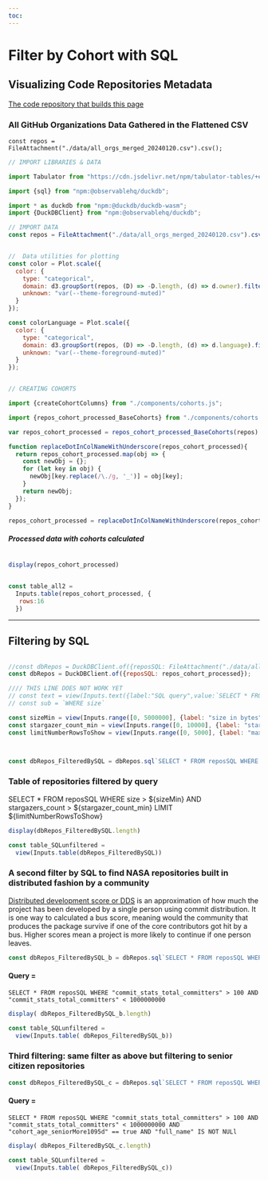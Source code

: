 ```yaml
---
toc:
---
```




<head>
<link href="https://unpkg.com/tabulator-tables@5.6.1/dist/css/tabulator.min.css" rel="stylesheet">
<script type="text/javascript" src="https://unpkg.com/tabulator-tables@5.6.1/dist/js/tabulator.min.js"></script>
</head>

<style>

.hero {
  display: flex;
  flex-direction: column;
  align-items: center;
  font-family: var(--sans-serif);
  margin: 4rem 0 8rem;
  text-wrap: balance;
  text-align: center;
}

.hero h1 {
  margin: 2rem 0;
  max-width: none;
  font-size: 14vw;
  font-weight: 900;
  line-height: 1;
  background: linear-gradient(30deg, var(--theme-foreground-focus), currentColor);
  -webkit-background-clip: text;
  -webkit-text-fill-color: transparent;
  background-clip: text;
}

.hero h2 {
  margin: 0;
  max-width: 34em;
  font-size: 20px;
  font-style: initial;
  font-weight: 500;
  line-height: 1.5;
  color: var(--theme-foreground-muted);
}

@media (min-width: 640px) {
  .hero h1 {
    font-size: 90px;
  }
}

</style>

# Filter by Cohort with SQL
## Visualizing Code Repositories Metadata
[The code repository that builds this page](https://github.com/JustinGOSSES/repo_data_experiment)


### All GitHub Organizations Data Gathered in the Flattened CSV

```
const repos = FileAttachment("./data/all_orgs_merged_20240120.csv").csv();
```


```js
// IMPORT LIBRARIES & DATA

import Tabulator from "https://cdn.jsdelivr.net/npm/tabulator-tables/+esm";

import {sql} from "npm:@observablehq/duckdb";

import * as duckdb from "npm:@duckdb/duckdb-wasm";
import {DuckDBClient} from "npm:@observablehq/duckdb";

// IMPORT DATA 
const repos = FileAttachment("./data/all_orgs_merged_20240120.csv").csv();


```



```js

//  Data utilities for plotting
const color = Plot.scale({
  color: {
    type: "categorical",
    domain: d3.groupSort(repos, (D) => -D.length, (d) => d.owner).filter((d) => d !== "Other"),
    unknown: "var(--theme-foreground-muted)"
  }
});

const colorLanguage = Plot.scale({
  color: {
    type: "categorical",
    domain: d3.groupSort(repos, (D) => -D.length, (d) => d.language).filter((d) => d !== "Other"),
    unknown: "var(--theme-foreground-muted)"
  }
});
```


```js

// CREATING COHORTS 

import {createCohortColumns} from "./components/cohorts.js";

import {repos_cohort_processed_BaseCohorts} from "./components/cohorts.js";

var repos_cohort_processed = repos_cohort_processed_BaseCohorts(repos)

function replaceDotInColNameWithUnderscore(repos_cohort_processed){
  return repos_cohort_processed.map(obj => {
    const newObj = {};
    for (let key in obj) {
      newObj[key.replace(/\./g, '_')] = obj[key];
    }
    return newObj;
  });
}

repos_cohort_processed = replaceDotInColNameWithUnderscore(repos_cohort_processed)

```

##### Processed data with cohorts calculated
```js

display(repos_cohort_processed)


const table_all2 = 
  Inputs.table(repos_cohort_processed, {
   rows:16
  })

```

-------------


## Filtering by SQL

```js

//const dbRepos = DuckDBClient.of({reposSQL: FileAttachment("./data/all_orgs_merged_20240120.csv")});
const dbRepos = DuckDBClient.of({reposSQL: repos_cohort_processed});

```

```js
//// THIS LINE DOES NOT WORK YET
// const text = view(Inputs.text({label:"SQL query",value:`SELECT * FROM reposSQL LIMIT 10`}));
// const sub = `WHERE size`

const sizeMin = view(Inputs.range([0, 5000000], {label: "size in bytes",value:1000}));
const stargazer_count_min = view(Inputs.range([0, 10000], {label: "stargazers_count min",value:20}));
const limitNumberRowsToShow = view(Inputs.range([0, 5000], {label: "max number of rows to show",value:10,step:1}));



```

```js
```


```js
const dbRepos_FilteredBySQL = dbRepos.sql`SELECT * FROM reposSQL WHERE size > ${sizeMin} AND stargazers_count > ${stargazer_count_min} LIMIT ${limitNumberRowsToShow}`

```
### Table of repositories filtered by query 
SELECT * FROM reposSQL WHERE size > ${sizeMin} AND stargazers_count > ${stargazer_count_min} LIMIT ${limitNumberRowsToShow}
```js
display(dbRepos_FilteredBySQL.length)

const table_SQLunfiltered = 
  view(Inputs.table(dbRepos_FilteredBySQL))

```

### A second filter by SQL to find NASA repositories built in distributed fashion by a community
[Distributed development score or DDS](https://report.opensustain.tech/chapters/development-distribution-score.html) 
is an approximation of how much the project has been developed by a single person using commit distribution.
It is one way to calculated a bus score, meaning would the community that produces the package survive if one of the core contributors got hit by a bus.
Higher scores mean a project is more likely to continue if one person leaves.

```js 
const dbRepos_FilteredBySQL_b = dbRepos.sql`SELECT * FROM reposSQL WHERE "commit_stats_total_committers" > 100 AND "commit_stats_total_committers" < 1000000000`
```
#### Query = 
```
SELECT * FROM reposSQL WHERE "commit_stats_total_committers" > 100 AND "commit_stats_total_committers" < 1000000000
```

```js
display( dbRepos_FilteredBySQL_b.length)

const table_SQLunfiltered = 
  view(Inputs.table( dbRepos_FilteredBySQL_b))

```

### Third filtering: same filter as above but filtering to senior citizen repositories


```js 
const dbRepos_FilteredBySQL_c = dbRepos.sql`SELECT * FROM reposSQL WHERE "commit_stats_total_committers" > 100 AND "commit_stats_total_committers" < 1000000000 AND "cohort_age_seniorMore1095d" == true AND "full_name" IS NOT NULl`
```
#### Query = 
```
SELECT * FROM reposSQL WHERE "commit_stats_total_committers" > 100 AND "commit_stats_total_committers" < 1000000000 AND "cohort_age_seniorMore1095d" == true AND "full_name" IS NOT NULl
```

```js
display( dbRepos_FilteredBySQL_c.length)

const table_SQLunfiltered = 
  view(Inputs.table( dbRepos_FilteredBySQL_c))

```